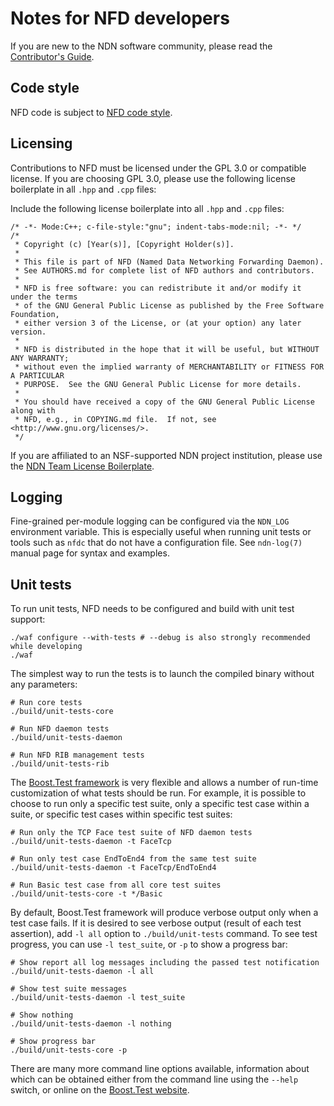 # Notes for NFD developers

If you are new to the NDN software community, please read the
[Contributor's Guide](https://github.com/named-data/.github/blob/master/CONTRIBUTING.md).

## Code style

NFD code is subject to [NFD code style](https://redmine.named-data.net/projects/nfd/wiki/CodeStyle).

## Licensing

Contributions to NFD must be licensed under the GPL 3.0 or compatible license.  If you
are choosing GPL 3.0, please use the following license boilerplate in all `.hpp` and
`.cpp` files:

Include the following license boilerplate into all `.hpp` and `.cpp` files:

    /* -*- Mode:C++; c-file-style:"gnu"; indent-tabs-mode:nil; -*- */
    /*
     * Copyright (c) [Year(s)], [Copyright Holder(s)].
     *
     * This file is part of NFD (Named Data Networking Forwarding Daemon).
     * See AUTHORS.md for complete list of NFD authors and contributors.
     *
     * NFD is free software: you can redistribute it and/or modify it under the terms
     * of the GNU General Public License as published by the Free Software Foundation,
     * either version 3 of the License, or (at your option) any later version.
     *
     * NFD is distributed in the hope that it will be useful, but WITHOUT ANY WARRANTY;
     * without even the implied warranty of MERCHANTABILITY or FITNESS FOR A PARTICULAR
     * PURPOSE.  See the GNU General Public License for more details.
     *
     * You should have received a copy of the GNU General Public License along with
     * NFD, e.g., in COPYING.md file.  If not, see <http://www.gnu.org/licenses/>.
     */

If you are affiliated to an NSF-supported NDN project institution, please use the [NDN Team License
Boilerplate](https://redmine.named-data.net/projects/nfd/wiki/NDN_Team_License_Boilerplate_(NFD)).

## Logging

Fine-grained per-module logging can be configured via the `NDN_LOG` environment variable.
This is especially useful when running unit tests or tools such as `nfdc` that do not
have a configuration file.  See `ndn-log(7)` manual page for syntax and examples.

## Unit tests

To run unit tests, NFD needs to be configured and build with unit test support:

    ./waf configure --with-tests # --debug is also strongly recommended while developing
    ./waf

The simplest way to run the tests is to launch the compiled binary without any parameters:

    # Run core tests
    ./build/unit-tests-core

    # Run NFD daemon tests
    ./build/unit-tests-daemon

    # Run NFD RIB management tests
    ./build/unit-tests-rib

The [Boost.Test framework](https://www.boost.org/doc/libs/1_65_1/libs/test/doc/html/index.html)
is very flexible and allows a number of run-time customization of what tests should be run.
For example, it is possible to choose to run only a specific test suite, only a specific
test case within a suite, or specific test cases within specific test suites:

    # Run only the TCP Face test suite of NFD daemon tests
    ./build/unit-tests-daemon -t FaceTcp

    # Run only test case EndToEnd4 from the same test suite
    ./build/unit-tests-daemon -t FaceTcp/EndToEnd4

    # Run Basic test case from all core test suites
    ./build/unit-tests-core -t */Basic

By default, Boost.Test framework will produce verbose output only when a test case fails.
If it is desired to see verbose output (result of each test assertion), add `-l all`
option to `./build/unit-tests` command.  To see test progress, you can use `-l test_suite`,
or `-p` to show a progress bar:

    # Show report all log messages including the passed test notification
    ./build/unit-tests-daemon -l all

    # Show test suite messages
    ./build/unit-tests-daemon -l test_suite

    # Show nothing
    ./build/unit-tests-daemon -l nothing

    # Show progress bar
    ./build/unit-tests-core -p

There are many more command line options available, information about which can be obtained
either from the command line using the `--help` switch, or online on the
[Boost.Test website](https://www.boost.org/doc/libs/1_65_1/libs/test/doc/html/index.html).
